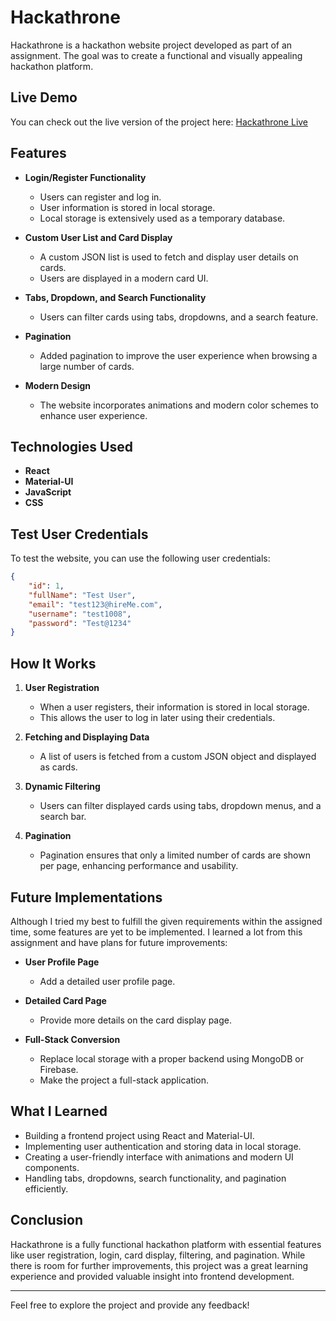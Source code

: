 # Hackathrone

Hackathrone is a hackathon website project developed as part of an assignment. The goal was to create a functional and visually appealing hackathon platform.

## Live Demo
You can check out the live version of the project here: [Hackathrone Live](https://hackathrone-yn.vercel.app/)

## Features
- **Login/Register Functionality**
  - Users can register and log in.
  - User information is stored in local storage.
  - Local storage is extensively used as a temporary database.

- **Custom User List and Card Display**
  - A custom JSON list is used to fetch and display user details on cards.
  - Users are displayed in a modern card UI.

- **Tabs, Dropdown, and Search Functionality**
  - Users can filter cards using tabs, dropdowns, and a search feature.

- **Pagination**
  - Added pagination to improve the user experience when browsing a large number of cards.

- **Modern Design**
  - The website incorporates animations and modern color schemes to enhance user experience.

## Technologies Used
- **React**
- **Material-UI**
- **JavaScript**
- **CSS**

## Test User Credentials
To test the website, you can use the following user credentials:
```json
{
    "id": 1,
    "fullName": "Test User",
    "email": "test123@hireMe.com",
    "username": "test1008",
    "password": "Test@1234"
}
```

## How It Works
1. **User Registration**
   - When a user registers, their information is stored in local storage.
   - This allows the user to log in later using their credentials.

2. **Fetching and Displaying Data**
   - A list of users is fetched from a custom JSON object and displayed as cards.

3. **Dynamic Filtering**
   - Users can filter displayed cards using tabs, dropdown menus, and a search bar.

4. **Pagination**
   - Pagination ensures that only a limited number of cards are shown per page, enhancing performance and usability.

## Future Implementations
Although I tried my best to fulfill the given requirements within the assigned time, some features are yet to be implemented. I learned a lot from this assignment and have plans for future improvements:

- **User Profile Page**
  - Add a detailed user profile page.

- **Detailed Card Page**
  - Provide more details on the card display page.

- **Full-Stack Conversion**
  - Replace local storage with a proper backend using MongoDB or Firebase.
  - Make the project a full-stack application.

## What I Learned
- Building a frontend project using React and Material-UI.
- Implementing user authentication and storing data in local storage.
- Creating a user-friendly interface with animations and modern UI components.
- Handling tabs, dropdowns, search functionality, and pagination efficiently.

## Conclusion
Hackathrone is a fully functional hackathon platform with essential features like user registration, login, card display, filtering, and pagination. While there is room for further improvements, this project was a great learning experience and provided valuable insight into frontend development.

---

Feel free to explore the project and provide any feedback!

